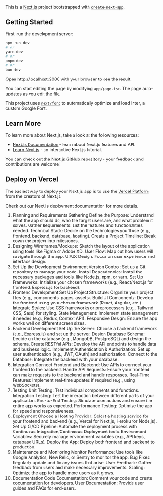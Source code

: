 This is a [Next.js](https://nextjs.org/) project bootstrapped with [`create-next-app`](https://github.com/vercel/next.js/tree/canary/packages/create-next-app).

## Getting Started

First, run the development server:

```bash
npm run dev
# or
yarn dev
# or
pnpm dev
# or
bun dev
```

Open [http://localhost:3000](http://localhost:3000) with your browser to see the result.

You can start editing the page by modifying `app/page.tsx`. The page auto-updates as you edit the file.

This project uses [`next/font`](https://nextjs.org/docs/basic-features/font-optimization) to automatically optimize and load Inter, a custom Google Font.

## Learn More

To learn more about Next.js, take a look at the following resources:

- [Next.js Documentation](https://nextjs.org/docs) - learn about Next.js features and API.
- [Learn Next.js](https://nextjs.org/learn) - an interactive Next.js tutorial.

You can check out [the Next.js GitHub repository](https://github.com/vercel/next.js/) - your feedback and contributions are welcome!

## Deploy on Vercel

The easiest way to deploy your Next.js app is to use the [Vercel Platform](https://vercel.com/new?utm_medium=default-template&filter=next.js&utm_source=create-next-app&utm_campaign=create-next-app-readme) from the creators of Next.js.

Check out our [Next.js deployment documentation](https://nextjs.org/docs/deployment) for more details.

1. Planning and Requirements Gathering
   Define the Purpose: Understand what the app should do, who the target users are, and what problem it solves.
   Gather Requirements: List the features and functionalities needed.
   Technical Stack: Decide on the technologies you'll use (e.g., frontend, backend, database, hosting).
   Create a Project Timeline: Break down the project into milestones.
2. Designing
   Wireframes/Mockups: Sketch the layout of the application using tools like Figma or Adobe XD.
   User Flow: Map out how users will navigate through the app.
   UI/UX Design: Focus on user experience and interface design.
3. Set Up the Development Environment
   Version Control: Set up a Git repository to manage your code.
   Install Dependencies: Install the necessary packages and tools, like Node.js, npm, or yarn.
   Set Up Frameworks: Initialize your chosen frameworks (e.g., React/Next.js for frontend, Express.js for backend).
4. Frontend Development
   Set Up Project Structure: Organize your project files (e.g., components, pages, assets).
   Build UI Components: Develop the frontend using your chosen framework (React, Angular, etc.).
   Integrate Styles: Use CSS frameworks or preprocessors (e.g., Tailwind CSS, Sass) for styling.
   State Management: Implement state management if needed (e.g., Redux, Context API).
   Responsive Design: Ensure the app works well on different screen sizes.
5. Backend Development
   Set Up the Server: Choose a backend framework (e.g., Express.js) and set up the server.
   Design Database Schema: Decide on the database (e.g., MongoDB, PostgreSQL) and design the schema.
   Create RESTful APIs: Develop the API endpoints to handle data and business logic.
   Implement Authentication & Authorization: Set up user authentication (e.g., JWT, OAuth) and authorization.
   Connect to the Database: Integrate the backend with your database.
6. Integration
   Connect Frontend and Backend: Use APIs to connect your frontend to the backend.
   Handle API Requests: Ensure your frontend can make requests to the backend and handle responses.
   Real-Time Features: Implement real-time updates if required (e.g., using WebSockets).
7. Testing
   Unit Testing: Test individual components and functions.
   Integration Testing: Test the interaction between different parts of your application.
   End-to-End Testing: Simulate user actions and ensure the entire app works as expected.
   Performance Testing: Optimize the app for speed and responsiveness.
8. Deployment
   Choose a Hosting Provider: Select a hosting service for your frontend and backend (e.g., Vercel for Next.js, Heroku for Node.js).
   Set Up CI/CD Pipeline: Automate the deployment process with Continuous Integration/Continuous Deployment tools.
   Environment Variables: Securely manage environment variables (e.g., API keys, database URLs).
   Deploy the App: Deploy both frontend and backend to production.
9. Maintenance and Monitoring
   Monitor Performance: Use tools like Google Analytics, New Relic, or Sentry to monitor the app.
   Bug Fixes: Regularly update and fix any issues that arise.
   User Feedback: Gather feedback from users and make necessary improvements.
   Scaling: Optimize the app to handle more users as it grows.
10. Documentation
    Code Documentation: Comment your code and create documentation for developers.
    User Documentation: Provide user guides and FAQs for end-users.
